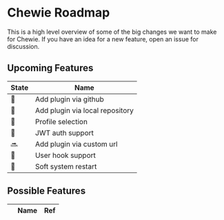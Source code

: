 # Chewie Roadmap

This is a high level overview of some of the big changes we want to make for
Chewie. If you have an idea for a new feature, open an issue for discussion.

## Upcoming Features

| State | Name |
| ------ | ---- |
| :construction: | Add plugin via github |
| :ship: | Add plugin via local repository |
| :ship: | Profile selection |
| :construction: | JWT auth support |
| :soon: | Add plugin via custom url |
| :ship: | User hook support |
| :construction: | Soft system restart |

## Possible Features

| | Name | Ref |
| ------ | ---- | --- |

